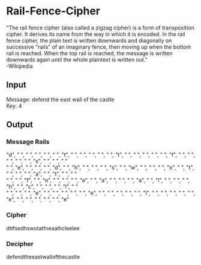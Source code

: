 # Rail-Fence-Cipher

"The rail fence cipher (also called a zigzag cipher) is a form of transposition cipher. It derives its name from the way in which it is encoded. In the rail fence cipher, the plain text is written downwards and diagonally on successive "rails" of an imaginary fence, then moving up when the bottom rail is reached. When the top rail is reached, the message is written downwards again until the whole plaintext is written out."  
-Wikipedia

## Input
Message: defend the east wall of the castle  
Key: 4

## Output
### Message Rails
"d", " ", " ", " ", " ", " ", "t", " ", " ", " ", " ", " ", "t", " ", " ", " ", " ", " ", "f", " ", " ", " ", " ", " ", "s", " ", " ", " "  
" ", "e", " ", " ", " ", "d", " ", "h", " ", " ", " ", "s", " ", "w", " ", " ", " ", "o", " ", "t", " ", " ", " ", "a", " ", "t", " ", " "  
" ", " ", "f", " ", "n", " ", " ", " ", "e", " ", "a", " ", " ", " ", "a", " ", "l", " ", " ", " ", "h", " ", "c", " ", " ", " ", "l", " "  
" ", " ", " ", "e", " ", " ", " ", " ", " ", "e", " ", " ", " ", " ", " ", "l", " ", " ", " ", " ", " ", "e", " ", " ", " ", " ", " ", "e"  

### Cipher
dttfsedhswotatfneaalhcleelee

### Decipher
defendtheeastwallofthecastle
